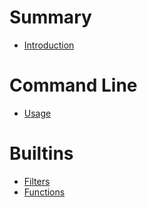 # Summary

- [Introduction]()

# Command Line

- [Usage](./CLI.md)

# Builtins

- [Filters](./filters.md)
- [Functions](./functions.md)
